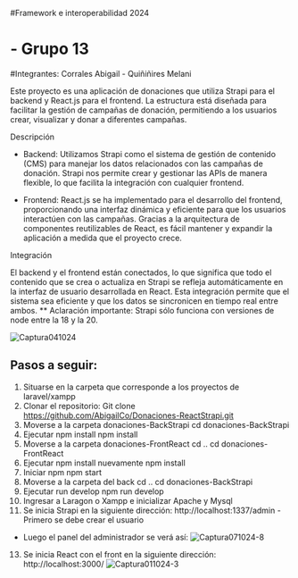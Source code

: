 #Framework e interoperabilidad 2024
# - Grupo 13
#Integrantes: Corrales Abigail - Quiñiñires Melani

Este proyecto es una aplicación de donaciones que utiliza Strapi para el backend y React.js para el frontend. La estructura está diseñada para facilitar la gestión de campañas de donación, permitiendo a los usuarios crear, visualizar y donar a diferentes campañas.

Descripción
- Backend: Utilizamos Strapi como el sistema de gestión de contenido (CMS) para manejar los datos relacionados con las campañas de donación. Strapi nos permite crear y gestionar las APIs de manera flexible, lo que facilita la integración con cualquier frontend.

- Frontend: React.js se ha implementado para el desarrollo del frontend, proporcionando una interfaz dinámica y eficiente para que los usuarios interactúen con las campañas. Gracias a la arquitectura de componentes reutilizables de React, es fácil mantener y expandir la aplicación a medida que el proyecto crece.

Integración

El backend y el frontend están conectados, lo que significa que todo el contenido que se crea o actualiza en Strapi se refleja automáticamente en la interfaz de usuario desarrollada en React. Esta integración permite que el sistema sea eficiente y que los datos se sincronicen en tiempo real entre ambos.
** Aclaración importante: Strapi sólo funciona con versiones de node entre la 18 y la 20.

![Captura041024](https://github.com/user-attachments/assets/e7f3a66c-87dc-4683-bc06-c5f0de9ae295)


## Pasos a seguir:
1) Situarse en la carpeta que corresponde a los proyectos de laravel/xampp
2) Clonar el repositorio:
Git clone https://github.com/AbigailCo/Donaciones-ReactStrapi.git  
3) Moverse a la carpeta donaciones-BackStrapi
 cd donaciones-BackStrapi
4) Ejecutar npm install
npm install
5) Moverse a la carpeta donaciones-FrontReact
cd ..
cd donaciones-FrontReact
6) Ejecutar npm install nuevamente
npm install
7) Iniciar npm
npm start
8) Moverse a la carpeta del back
cd ..
cd donaciones-BackStrapi
9) Ejecutar run develop
npm run develop
10) Ingresar a Laragon o Xampp e inicializar Apache y Mysql
11) Se inicia Strapi en la siguiente dirección: 
http://localhost:1337/admin
 -Primero se debe crear el usuario
  - Luego el panel del administrador se verá así:
    ![Captura071024-8](https://github.com/user-attachments/assets/03ebc23e-3d82-44cb-80a6-6d40cb6bd12d)

13) Se inicia React con el front en la siguiente dirección:
  http://localhost:3000/
![Captura011024-3](https://github.com/user-attachments/assets/c9e1a928-2e43-4fa3-9408-9122c05a24fe)


